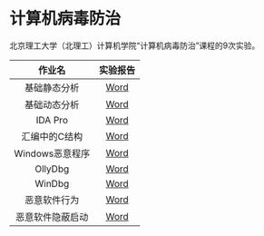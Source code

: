 # 计算机病毒防治
北京理工大学（北理工）计算机学院“计算机病毒防治”课程的9次实验。

|作业名|实验报告|
|:-:|:-:|
|基础静态分析|[Word](1120210964-王英泰-实验1.docx)|
|基础动态分析|[Word](1120210964-王英泰-实验2.docx)|
|IDA Pro|[Word](1120210964-王英泰-实验3.docx)|
|汇编中的C结构|[Word](1120210964-王英泰-实验4.docx)|
|Windows恶意程序|[Word](1120210964-王英泰-实验5.docx)|
|OllyDbg|[Word](1120210964-王英泰-实验6.docx)|
|WinDbg|[Word](1120210964-王英泰-实验7.docx)|
|恶意软件行为|[Word](1120210964-王英泰-实验8.docx)|
|恶意软件隐蔽启动|[Word](1120210964-王英泰-实验9.docx)|

